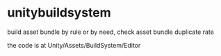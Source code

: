 # unitybuildsystem
build asset bundle by rule or by need, check asset bundle duplicate rate

the code is at Unity/Assets/BuildSystem/Editor



